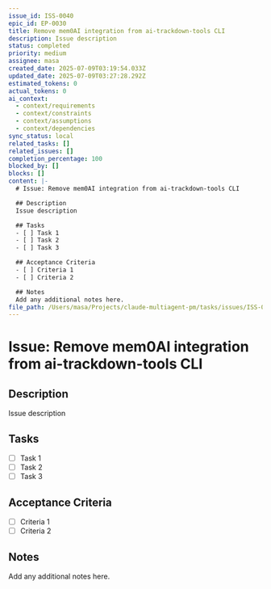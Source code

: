 ```yaml
---
issue_id: ISS-0040
epic_id: EP-0030
title: Remove mem0AI integration from ai-trackdown-tools CLI
description: Issue description
status: completed
priority: medium
assignee: masa
created_date: 2025-07-09T03:19:54.033Z
updated_date: 2025-07-09T03:27:28.292Z
estimated_tokens: 0
actual_tokens: 0
ai_context:
  - context/requirements
  - context/constraints
  - context/assumptions
  - context/dependencies
sync_status: local
related_tasks: []
related_issues: []
completion_percentage: 100
blocked_by: []
blocks: []
content: |-
  # Issue: Remove mem0AI integration from ai-trackdown-tools CLI

  ## Description
  Issue description

  ## Tasks
  - [ ] Task 1
  - [ ] Task 2
  - [ ] Task 3

  ## Acceptance Criteria
  - [ ] Criteria 1
  - [ ] Criteria 2

  ## Notes
  Add any additional notes here.
file_path: /Users/masa/Projects/claude-multiagent-pm/tasks/issues/ISS-0040-remove-mem0ai-integration-from-ai-trackdown-tools-cli.md
---
```


# Issue: Remove mem0AI integration from ai-trackdown-tools CLI

## Description
Issue description

## Tasks
- [ ] Task 1
- [ ] Task 2
- [ ] Task 3

## Acceptance Criteria
- [ ] Criteria 1
- [ ] Criteria 2

## Notes
Add any additional notes here.
